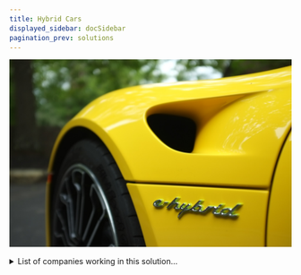 ```yaml
---
title: Hybrid Cars
displayed_sidebar: docSidebar
pagination_prev: solutions
---
```


![Cover Image](../static/img/hybrid-car.jpg)

<details>
        <summary>List of companies working in this solution...</summary>
         <em>Note: this is an experimental feature. Accuracy not guaranteed</em>
        <div>
            <ul>
             
                <li><a href="https://getcruise.com">Cruise</a></li>
            
                <li><a href="https://scoot.co">Scoot</a></li>
            
                <li><a href="https://driveseres.com">Seres</a></li>
            
                <li><a href="https://h55.ch">H55</a></li>
            
                <li><a href="https://nan">Chargeway</a></li>
            
                <li><a href="https://nan">Cell Propulsion</a></li>
            
                <li><a href="https://www.evgo.com">Evgo</a></li>
            
                <li><a href="https://xstreamtrucking.com">Xstreamtrucking</a></li>
            
                <li><a href="https://neuronev.co">Neuron Ev</a></li>
            
                <li><a href="https://nan">Leafy Ke</a></li>
            
                <li><a href="https://lucidmotors.com">Lucid Motors</a></li>
            
                <li><a href="https://www.atlismotorvehicles.com/">Atlis</a></li>
            
                <li><a href="https://www.tesla.com">Tesla</a></li>
            
                <li><a href="http://www.amplypower.com">Amply Power</a></li>
            
                <li><a href="https://www.envoythere.com/">Envoy</a></li>
            
                <li><a href="https://gorevel.com">Revel</a></li>
            
                <li><a href="https://motivps.com">Motiv Power Systems</a></li>
            
            </ul>
        </div>
        </details>


:::company job openings
  #### [View open jobs in this Solution](https://climatebase.org/jobs?l=&q=&drawdown_solutions=Hybrid+Cars)
:::

## Overview
**Climate Technology Solution**: Hybrid Cars

## Progress Made
- **Greenhouse Gas Reduction**: Hybrid Electric Vehicles (HEVs) reduce emissions by up to 30% compared to conventional gasoline cars.
- **Efficiency and Fuel Economy**: HEVs offer better fuel economy, leading to cost savings over the vehicle's lifespan.
- **Breakthrough Technologies**: HEVs combine electric motors and gasoline engines, also utilizing alternative fuels and improved batteries.
- **Leading Contributors**: General Motors, Toyota, Honda drive HEV development.

## Lessons Learned
1. **Comprehensive Understanding**: Prioritize understanding the technology and its potential before large-scale implementation.
2. **Learning from Success and Failure**: Embrace lessons from both successes and failures for continuous improvement.
3. **Organizational Support**: Strong organizational backing is vital for successful hybrid car development.
4. **Progress and Room for Improvement**: Substantial advancements made, yet efficiency and affordability still require enhancement.

## Challenges Ahead
- **Infrastructure Gap**: Limited charging stations for hybrid vehicles hinder widespread adoption.
- **Cost Barrier**: Hybrid cars often come with a higher price tag compared to traditional gasoline cars.
- **Fossil Fuel Dependency**: Hybrid cars still rely partly on fossil fuels, posing environmental limitations.

## Best Path Forward
- **Research and Development**: Invest in ongoing research and development to enhance technology and affordability.
- **Consumer Incentives**: Encourage hybrid car adoption through tax breaks, subsidies, and financial incentives.
- **Charging Infrastructure Expansion**: Increase the availability of charging stations for hybrid cars.
- **Promotion and Education**: Market and educate consumers about the benefits of hybrid cars.

## Key Players
- **Companies**: Toyota, Honda, General Motors, Ford, Nissan.

---

Photo by <a href="https://unsplash.com/@aussiep?utm_source=unsplash&utm_medium=referral&utm_content=creditCopyText">Austin Park</a> on <a href="https://unsplash.com/photos/RjytgsSjpck?utm_source=unsplash&utm_medium=referral&utm_content=creditCopyText">Unsplash</a>
